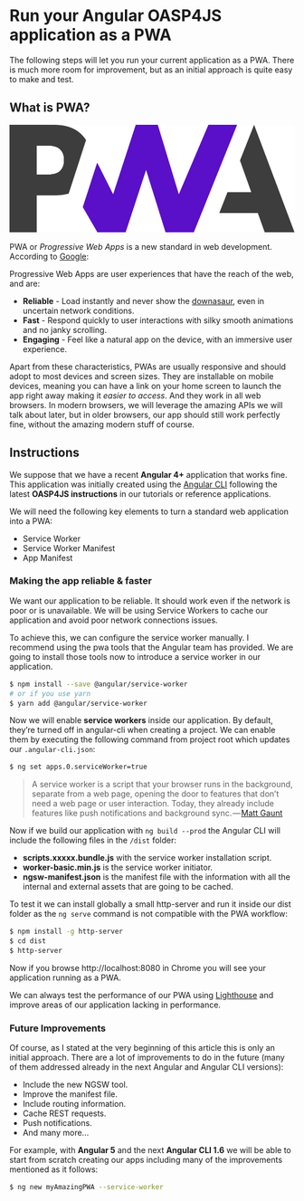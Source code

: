 # Run your Angular OASP4JS application as a PWA

The following steps will let you run your current application as a PWA. There is much more room for improvement, but as an initial approach is quite easy to make and test. 
 
## What is PWA?

![alt text](img/pwa_logo.png "PWA")

PWA or _Progressive Web Apps_ is a new standard in web development. According to [Google](https://developers.google.com/web/progressive-web-apps/):

Progressive Web Apps are user experiences that have the reach of the web, and are:

- **Reliable** - Load instantly and never show the [downasaur](https://www.google.com/search?q=downasaur&source=lnms&tbm=isch&sa=X&ved=0ahUKEwiTkvz3h77XAhVHIMAKHcFWCmUQ_AUICigB&biw=1536&bih=734), even in uncertain network conditions.
- **Fast** - Respond quickly to user interactions with silky smooth animations and no janky scrolling.
- **Engaging** - Feel like a natural app on the device, with an immersive user experience.

Apart from these characteristics, PWAs are usually responsive and should adopt to most devices and screen sizes. They are installable on mobile devices, meaning you can have a link on your home screen to launch the app right away making it *easier to access*. And they work in all web browsers. In modern browsers, we will leverage the amazing APIs we will talk about later, but in older browsers, our app should still work perfectly fine, without the amazing modern stuff of course.

## Instructions

We suppose that we have a recent **Angular 4+** application that works fine. This application was initially created using the [Angular CLI](https://cli.angular.io/) following the latest **OASP4JS instructions** in our tutorials or reference applications. 

We will need the following key elements to turn a standard web application into a PWA:

- Service Worker
- Service Worker Manifest
- App Manifest

### Making the app reliable & faster

We want our application to be reliable. It should work even if the network is poor or is unavailable. We will be using Service Workers to cache our application and avoid poor network connections issues. 

To achieve this, we can configure the service worker manually. I recommend using the pwa tools that the Angular team has provided. We are going to install those tools now to introduce a service worker in our application.

```bash
$ npm install --save @angular/service-worker
# or if you use yarn
$ yarn add @angular/service-worker
```
Now we will enable **service workers** inside our application. By default, they’re turned off in angular-cli when creating a project. We can enable them by executing the following command from project root which updates our `.angular-cli.json`:

```bash
$ ng set apps.0.serviceWorker=true 
```

> A service worker is a script that your browser runs in the background, separate from a web page, opening the door to features that don’t need a web page or user interaction. Today, they already include features like push notifications and background sync. — [Matt Gaunt](https://developers.google.com/web/fundamentals/getting-started/primers/service-workers)

Now if we build our application with `ng build --prod` the Angular CLI will include the following files in the `/dist` folder:

- **scripts.xxxxx.bundle.js** with the service worker installation script.  
- **worker-basic.min.js** is the service worker initiator.
- **ngsw-manifest.json** is the manifest file with the information with all the internal and external assets that are going to be cached. 

To test it we can install globally a small http-server and run it inside our dist folder as the `ng serve` command is not compatible with the PWA workflow:

```bash
$ npm install -g http-server 
$ cd dist
$ http-server
```

Now if you browse http://localhost:8080 in Chrome you will see your application running as a PWA.

We can always test the performance of our PWA using [Lighthouse](https://developers.google.com/web/tools/lighthouse/) and improve areas of our application lacking in performance.

### Future Improvements

Of course, as I stated at the very beginning of this article this is only an initial approach. There are a lot of improvements to do in the future (many of them addressed already in the next Angular and Angular CLI versions):

- Include the new NGSW tool.
- Improve the manifest file. 
- Include routing information.
- Cache REST requests.
- Push notifications. 
- And many more...

For example, with **Angular 5** and the next **Angular CLI 1.6** we will be able to start from scratch creating our apps including many of the improvements mentioned as it follows:

```bash
$ ng new myAmazingPWA --service-worker
```

